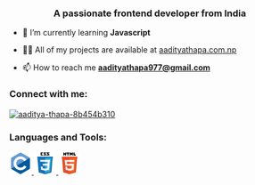 <h3 align="center">A passionate frontend developer from India</h3>

- 🌱 I’m currently learning **Javascript**

- 👨‍💻 All of my projects are available at [aadityathapa.com.np](aadityathapa.com.np)

- 📫 How to reach me **aadityathapa977@gmail.com**

<h3 align="left">Connect with me:</h3>
<p align="left">
<a href="https://linkedin.com/in/aaditya-thapa-8b454b310" target="blank"><img align="center" src="https://raw.githubusercontent.com/rahuldkjain/github-profile-readme-generator/master/src/images/icons/Social/linked-in-alt.svg" alt="aaditya-thapa-8b454b310" height="30" width="40" /></a>
</p>

<h3 align="left">Languages and Tools:</h3>
<p align="left"> <a href="https://www.cprogramming.com/" target="_blank" rel="noreferrer"> <img src="https://raw.githubusercontent.com/devicons/devicon/master/icons/c/c-original.svg" alt="c" width="40" height="40"/> </a> <a href="https://www.w3schools.com/css/" target="_blank" rel="noreferrer"> <img src="https://raw.githubusercontent.com/devicons/devicon/master/icons/css3/css3-original-wordmark.svg" alt="css3" width="40" height="40"/> </a> <a href="https://www.w3.org/html/" target="_blank" rel="noreferrer"> <img src="https://raw.githubusercontent.com/devicons/devicon/master/icons/html5/html5-original-wordmark.svg" alt="html5" width="40" height="40"/> </a> </p>

